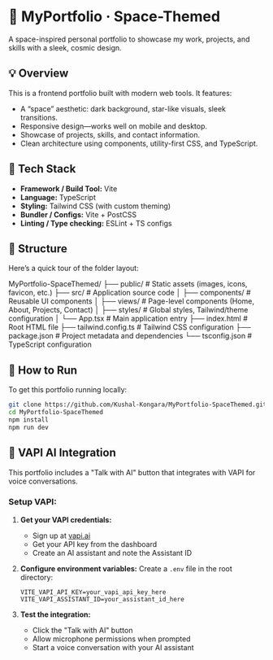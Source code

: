 # 🚀 MyPortfolio · Space-Themed

A space-inspired personal portfolio to showcase my work, projects, and skills with a sleek, cosmic design.


## 💡 Overview

This is a frontend portfolio built with modern web tools. It features:

- A “space” aesthetic: dark background, star-like visuals, sleek transitions.
- Responsive design—works well on mobile and desktop.
- Showcase of projects, skills, and contact information.
- Clean architecture using components, utility-first CSS, and TypeScript.


## 🧰 Tech Stack

- **Framework / Build Tool:** Vite  
- **Language:** TypeScript  
- **Styling:** Tailwind CSS (with custom theming)  
- **Bundler / Configs:** Vite + PostCSS  
- **Linting / Type checking:** ESLint + TS configs


## 📁 Structure

Here’s a quick tour of the folder layout:

MyPortfolio-SpaceThemed/
├── public/                # Static assets (images, icons, favicon, etc.)
├── src/                   # Application source code
│   ├── components/        # Reusable UI components
│   ├── views/             # Page-level components (Home, About, Projects, Contact)
│   ├── styles/            # Global styles, Tailwind/theme configuration
│   └── App.tsx            # Main application entry
├── index.html             # Root HTML file
├── tailwind.config.ts     # Tailwind CSS configuration
├── package.json           # Project metadata and dependencies
└── tsconfig.json          # TypeScript configuration


## 📲 How to Run

To get this portfolio running locally:

```bash
git clone https://github.com/Kushal-Kongara/MyPortfolio-SpaceThemed.git
cd MyPortfolio-SpaceThemed
npm install
npm run dev
```

## 🤖 VAPI AI Integration

This portfolio includes a "Talk with AI" button that integrates with VAPI for voice conversations.

### Setup VAPI:

1. **Get your VAPI credentials:**
   - Sign up at [vapi.ai](https://vapi.ai/)
   - Get your API key from the dashboard
   - Create an AI assistant and note the Assistant ID

2. **Configure environment variables:**
   Create a `.env` file in the root directory:
   ```env
   VITE_VAPI_API_KEY=your_vapi_api_key_here
   VITE_VAPI_ASSISTANT_ID=your_assistant_id_here
   ```

3. **Test the integration:**
   - Click the "Talk with AI" button
   - Allow microphone permissions when prompted
   - Start a voice conversation with your AI assistant



